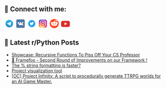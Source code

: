 ## 🔎 Connect with me:
[<img src="https://github.com/bullbesh/bullbesh/blob/main/images/Telegram.png" width="32" height="32" />](https://t.me/bullbesh)
[<img src="https://github.com/bullbesh/bullbesh/blob/main/images/VK.png" width="32" height="32" />](https://vk.com/bullbesh)
[<img src="https://github.com/bullbesh/bullbesh/blob/main/images/Twitter.png" width="32" height="32" />](https://twitter.com/bullbesh1)
[<img src="https://github.com/bullbesh/bullbesh/blob/main/images/Instagram.png" width="32" height="32" />](https://www.instagram.com/bullbesh)
[<img src="https://github.com/bullbesh/bullbesh/blob/main/images/Reddit.png" width="32" height="32" />](https://www.reddit.com/user/bullbesh)
[<img src="https://github.com/bullbesh/bullbesh/blob/main/images/YouTube.png" width="32" height="32" />](https://www.youtube.com/channel/UCtfjRs6uzgq5mfm8S06WTcg)

## 📕 Latest r/Python Posts
<!-- BLOG-POST-LIST:START -->
- [Showcase: Recursive Functions To Piss Off Your CS Professor](https://www.reddit.com/r/Python/comments/1m3bowq/showcase_recursive_functions_to_piss_off_your_cs/)
- [🦊 Framefox - Second Round of Improvements on our Framework !](https://www.reddit.com/r/Python/comments/1m376zc/framefox_second_round_of_improvements_on_our/)
- [The % string formatting is faster?](https://www.reddit.com/r/Python/comments/1m34s6e/the_string_formatting_is_faster/)
- [Project visualization tool](https://www.reddit.com/r/Python/comments/1m33676/project_visualization_tool/)
- [[OC] Project Infinity: A script to procedurally generate TTRPG worlds for an AI Game Master.](https://www.reddit.com/r/Python/comments/1m31ipy/oc_project_infinity_a_script_to_procedurally/)
<!-- BLOG-POST-LIST:END -->
